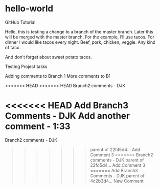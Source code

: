 # hello-world
GitHub Tutorial

Hello, this is testing a change to a branch of the master branch.  Later this will be merged with the master branch.  For the example, I'll use tacos.  For dinner I would like tacos every night.  Beef, pork, chicken, veggie.  Any kind of taco.

And don't forget about sweet potato tacos.

Testing Project tasks

Adding comments to Branch 1
More comments to B1

<<<<<<< HEAD
<<<<<<< HEAD
Branch2 comments - DJK

<<<<<<< HEAD
Add Branch3 Comments - DJK
Add another comment - 1:33
=======
Branch2 comments - DJK
>>>>>>> parent of 22fd5d4... Add Comment 3
=======
Branch2 comments - DJK
>>>>>>> parent of 22fd5d4... Add Comment 3
=======
Add Branch3 Comments - DJK
>>>>>>> parent of 4c2b3d4... New Comment
